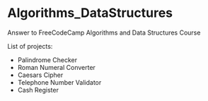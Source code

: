 # Algorithms_DataStructures

Answer to FreeCodeCamp Algorithms and Data Structures Course

List of projects:

- Palindrome Checker
- Roman Numeral Converter
- Caesars Cipher
- Telephone Number Validator
- Cash Register
